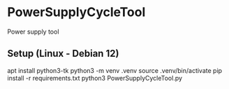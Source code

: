 # PowerSupplyCycleTool
Power supply tool

## Setup (Linux - Debian 12)
apt install python3-tk
python3 -m venv .venv
source .venv/bin/activate
pip install -r requirements.txt
python3 PowerSupplyCycleTool.py